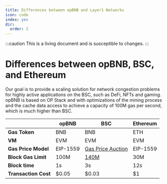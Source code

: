```yaml
---
title: Differences between opBNB and Layer1 Networks
icon: code
index: yes
dir:
  order: 2
---
```

:::caution 
This is a living document and is susceptible to changes. 
:::

# Differences between opBNB, BSC, and Ethereum

Our goal is to provide a scaling solution for network congestion problems for highly active applications on the BSC, such as DeFi, NFTs and gaming. opBNB is based on OP Stack and with optimizations of the mining process and the cache data access to achieve a capacity of 100M gas per second, which is much higher than BSC. 

|                      | **opBNB** | **BSC**                                             | **Ethereum** |
| -------------------- | --------- | --------------------------------------------------- | ------------ |
| **Gas Token**        | BNB       | BNB                                                 | ETH          |
| **VM**               | EVM       | EVM                                                 | EVM          |
| **Gas Price Model**  | EIP-1559  | [Gas Price Auction](https://bscscan.com/gastracker) | EIP-1559     |
| **Block Gas Limit**  | 100M      | [140M](https://www.bscscan.com/chart/gaslimit)      | 30M          |
| **Block time**       | 1s        | 3s                                                  | 12s          |
| **Transaction Cost** | $0.05     | $0.03                                               | $1           |



